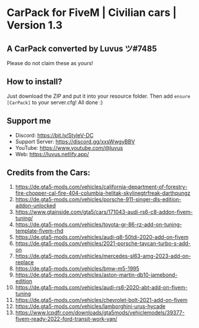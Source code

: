 # CarPack for FiveM | Civilian cars | Version 1.3
A CarPack converted by Luvus ツ#7485
-------------------------------------------------
Please do not claim these as yours!

How to install?
-------------------------------------------------

Just download the ZIP and put it into your resource folder. Then add `ensure [CarPack]` to your server.cfg! All done :)

Support me
-------------------------------------------------
- Discord: https://bit.ly/StyleV-DC
- Support Server: https://discord.gg/xxsWwgyBBV
- YouTube: https://www.youtube.com/@luvus
- Web: https://luvus.netlify.app/

Credits from the Cars:
-------------------------------------------------
1. https://de.gta5-mods.com/vehicles/california-department-of-forestry-fire-chopper-cal-fire-404-columbia-helitak-skylinegtrfreak-darthpungz
2. https://de.gta5-mods.com/vehicles/porsche-911-singer-dls-edition-addon-unlocked
3. https://www.gtainside.com/gta5/cars/171043-audi-rs6-c8-addon-fivem-tuning/
4. https://de.gta5-mods.com/vehicles/toyota-gr-86-rz-add-on-tuning-template-fivem-rhd
5. https://de.gta5-mods.com/vehicles/audi-q8-50tdi-2020-add-on-fivem
6. https://de.gta5-mods.com/vehicles/2021-porsche-taycan-turbo-s-add-on
7. https://de.gta5-mods.com/vehicles/mercedes-sl63-amg-2023-add-on-replace
8. https://de.gta5-mods.com/vehicles/bmw-m5-1995
9. https://de.gta5-mods.com/vehicles/aston-martin-db10-jamebond-edition
10. https://de.gta5-mods.com/vehicles/audi-rs6-2020-abt-add-on-fivem-tuning
11. https://de.gta5-mods.com/vehicles/chevrolet-bolt-2021-add-on-fivem
12. https://de.gta5-mods.com/vehicles/lamborghini-urus-hycade
13. https://www.lcpdfr.com/downloads/gta5mods/vehiclemodels/39377-fivem-ready-2022-ford-transit-work-van/
